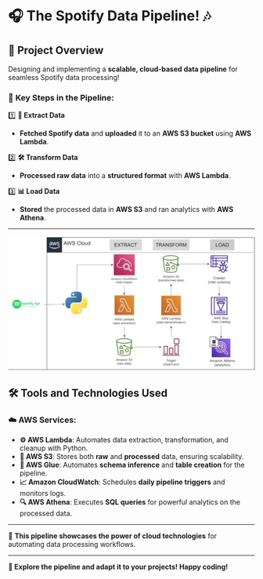 # 🎧 **The Spotify Data Pipeline!** 🎶  

## 🚀 **Project Overview**  
Designing and implementing a **scalable, cloud-based data pipeline** for seamless Spotify data processing!  

### 🔑 **Key Steps in the Pipeline:**  
1️⃣ **💾 Extract Data**  
   - **Fetched Spotify data** and **uploaded** it to an **AWS S3 bucket** using **AWS Lambda**.  

2️⃣ **🛠️ Transform Data**  
   - **Processed raw data** into a **structured format** with **AWS Lambda**.  

3️⃣ **📊 Load Data**  
   - **Stored** the processed data in **AWS S3** and ran analytics with **AWS Athena**.  

---
![Spotify Data Pipeline](1732217295323.jfif "The Spotify Data Pipeline")


## 🛠️ **Tools and Technologies Used**  

### ☁️ **AWS Services**:  
- **⚙️ AWS Lambda**: Automates data extraction, transformation, and cleanup with Python.  
- **📂 AWS S3**: Stores both **raw** and **processed** data, ensuring scalability.  
- **🧠 AWS Glue**: Automates **schema inference** and **table creation** for the pipeline.  
- **📈 Amazon CloudWatch**: Schedules **daily pipeline triggers** and monitors logs.  
- **🔍 AWS Athena**: Executes **SQL queries** for powerful analytics on the processed data.  

---  

🎉 **This pipeline showcases the power of cloud technologies** for automating data processing workflows.  

---  

**🚀 Explore the pipeline and adapt it to your projects! Happy coding!**
